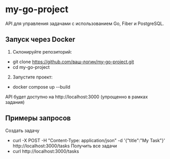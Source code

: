 # my-go-project
API для управления задачами с использованием Go, Fiber и PostgreSQL.


## Запуск через Docker

1. Склонируйте репозиторий:
- git clone https://github.com/ваш-логин/my-go-project.git
- cd my-go-project
2. Запустите проект:
- docker compose up --build

API будет доступно на http://localhost:3000 (упрощенно в рамках задания)

## Примеры запросов
Создать задачу
- curl -X POST -H "Content-Type: application/json" -d '{"title":"My Task"}' http://localhost:3000/tasks
Получить все задачи
- curl http://localhost:3000/tasks